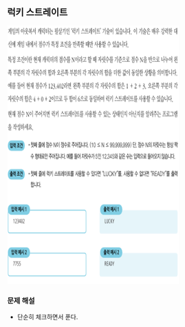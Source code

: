 ## 럭키 스트레이트
<div>
    <img src="image1.PNG" width="400" height="600">
</div>

### 문제 해설
- 단순히 체크하면서 푼다.